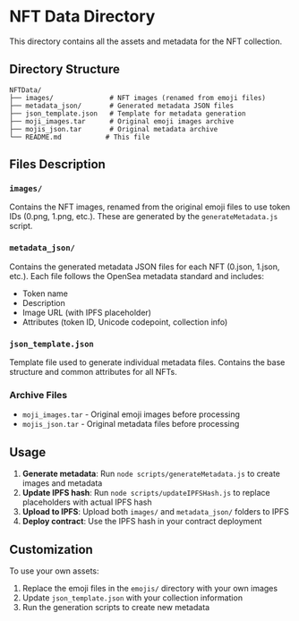 # NFT Data Directory

This directory contains all the assets and metadata for the NFT collection.

## Directory Structure

```
NFTData/
├── images/              # NFT images (renamed from emoji files)
├── metadata_json/       # Generated metadata JSON files
├── json_template.json   # Template for metadata generation
├── moji_images.tar      # Original emoji images archive
├── mojis_json.tar       # Original metadata archive
└── README.md           # This file
```

## Files Description

### `images/`
Contains the NFT images, renamed from the original emoji files to use token IDs (0.png, 1.png, etc.). These are generated by the `generateMetadata.js` script.

### `metadata_json/`
Contains the generated metadata JSON files for each NFT (0.json, 1.json, etc.). Each file follows the OpenSea metadata standard and includes:
- Token name
- Description
- Image URL (with IPFS placeholder)
- Attributes (token ID, Unicode codepoint, collection info)

### `json_template.json`
Template file used to generate individual metadata files. Contains the base structure and common attributes for all NFTs.

### Archive Files
- `moji_images.tar` - Original emoji images before processing
- `mojis_json.tar` - Original metadata files before processing

## Usage

1. **Generate metadata**: Run `node scripts/generateMetadata.js` to create images and metadata
2. **Update IPFS hash**: Run `node scripts/updateIPFSHash.js` to replace placeholders with actual IPFS hash
3. **Upload to IPFS**: Upload both `images/` and `metadata_json/` folders to IPFS
4. **Deploy contract**: Use the IPFS hash in your contract deployment

## Customization

To use your own assets:
1. Replace the emoji files in the `emojis/` directory with your own images
2. Update `json_template.json` with your collection information
3. Run the generation scripts to create new metadata
